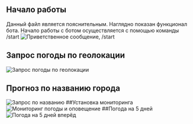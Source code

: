 ## Начало работы
Данный файл является пояснительным. Наглядно показан функционал бота.
Начало работы с ботом осуществляется с помощью команды /start
![Приветственное сообщение, /start](https://github.com/Bj-ka/BotWeather/tree/main/PythonTRPO/image/startMenu.png)
## Запрос погоды по геолокации
![Запрос погоды по геолокации](https://github.com/Bj-ka/BotWeather/tree/main/PythonTRPO/image/Geolocation.png)
## Прогноз по названию города
![Запрос по названию](https://github.com/Bj-ka/BotWeather/tree/main/PythonTRPO/image/CityName.png)
##Установка мониторинга
![Мониторинг погоды и оповещение](https://github.com/Bj-ka/BotWeather/tree/main/PythonTRPO/image/SetMngAndReport.png)
##Погода на 5 дней
![Погода на 5 дней вперёд](https://github.com/Bj-ka/BotWeather/tree/main/PythonTRPO/image/Forecast5day.png)

